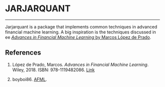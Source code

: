# JARJARQUANT

***
Jarjarquant is a package that implements common techniques in advanced financial machine learning. A big inspiration is the techniques discussed in ee [*Advances in Financial Machine Learning* by Marcos López de Prado](https://www.wiley.com/en-us/Advances+in+Financial+Machine+Learning-p-9781119482086).

## References

1. López de Prado, Marcos. *Advances in Financial Machine Learning*. Wiley, 2018. ISBN: 978-1119482086. [Link](https://www.wiley.com/en-us/Advances+in+Financial+Machine+Learning-p-9781119482086)

2. boyboi86. [AFML](https://github.com/boyboi86/AFML).
